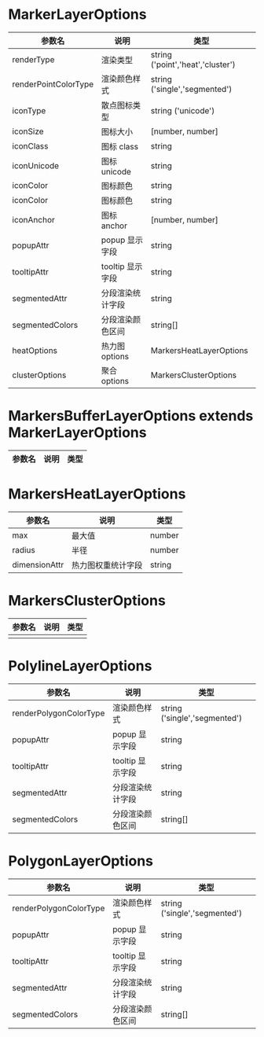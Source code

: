 # MarkerLayerOptions
| 参数名               | 说明             | 类型                              |
| -------------------- | ---------------- | --------------------------------- |
| renderType           | 渲染类型         | string ('point','heat','cluster') |
| renderPointColorType | 渲染颜色样式     | string ('single','segmented')     |
| iconType             | 散点图标类型     | string ('unicode')                |
| iconSize             | 图标大小         | [number, number]                  |
| iconClass            | 图标 class       | string                            |
| iconUnicode          | 图标 unicode     | string                            |
| iconColor            | 图标颜色         | string                            |
| iconColor            | 图标颜色         | string                            |
| iconAnchor           | 图标 anchor      | [number, number]                  |
| popupAttr            | popup 显示字段   | string                            |
| tooltipAttr          | tooltip 显示字段 | string                            |
| segmentedAttr        | 分段渲染统计字段 | string                            |
| segmentedColors      | 分段渲染颜色区间 | string[]                          |
| heatOptions          | 热力图 options   | MarkersHeatLayerOptions           |
| clusterOptions       | 聚合 options     | MarkersClusterOptions             |

# MarkersBufferLayerOptions extends MarkerLayerOptions
| 参数名               | 说明             | 类型                              |
| -------------------- | ---------------- | --------------------------------- |


# MarkersHeatLayerOptions
| 参数名        | 说明               | 类型   |
| ------------- | ------------------ | ------ |
| max           | 最大值             | number |
| radius        | 半径               | number |
| dimensionAttr | 热力图权重统计字段 | string |


# MarkersClusterOptions
| 参数名 | 说明  | 类型 |
| ------ | :---: | ---: |
|        |       |      |

# PolylineLayerOptions
| 参数名                 | 说明             | 类型                          |
| ---------------------- | ---------------- | ----------------------------- |
| renderPolygonColorType | 渲染颜色样式     | string ('single','segmented') |
| popupAttr              | popup 显示字段   | string                        |
| tooltipAttr            | tooltip 显示字段 | string                        |
| segmentedAttr          | 分段渲染统计字段 | string                        |
| segmentedColors        | 分段渲染颜色区间 | string[]                      |

# PolygonLayerOptions
| 参数名                 | 说明             | 类型                          |
| ---------------------- | -------------- | ---------------------------- |
| renderPolygonColorType | 渲染颜色样式     | string ('single','segmented') |
| popupAttr              | popup 显示字段   | string                        |
| tooltipAttr            | tooltip 显示字段 | string                        |
| segmentedAttr          | 分段渲染统计字段 | string                        |
| segmentedColors        | 分段渲染颜色区间 | string[]                      |





